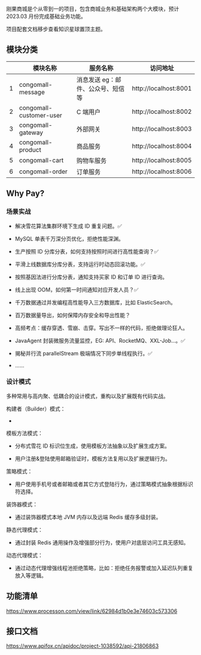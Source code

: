
刚果商城是个从零到一的项目，包含商城业务和基础架构两个大模块，预计 2023.03 月份完成基础业务功能。

项目配套文档移步查看知识星球置顶主题。

## 模块分类

| | 模块名称 | 服务名称 | 访问地址 |
| -- | --- | --- | --- |
| 1 | congomall-message | 消息发送 eg：邮件、公众号、短信等 | http://localhost:8001 |
| 2 | congomall-customer-user | C 端用户 | http://localhost:8002 |
| 3 | congomall-gateway | 外部网关 | http://localhost:8003 |
| 4 | congomall-product | 商品服务 | http://localhost:8004 |
| 5 | congomall-cart | 购物车服务 | http://localhost:8005 |
| 6 | congomall-order | 订单服务 | http://localhost:8006 |

## Why Pay?

### 场景实战

- 解决雪花算法集群环境下生成 ID 重复问题。✅

- MySQL 单表千万深分页优化，拒绝性能深渊。
- 生产按照 ID 分库分表，如何支持按照时间进行高性能查询？✅
- 平滑上线数据库分库分表，支持运行时动态回滚功能。✅
- 按照基因法进行分库分表，通知支持买家 ID 和订单 ID 进行查询。
- 线上出现 OOM，如何第一时间通知对应开发人员？✅
- 千万数据通过并发编程高性能导入三方数据库，比如 ElasticSearch。
- 百万数据量导出，如何保障内存安全和导出性能？
- 高频考点：缓存穿透、雪崩、击穿。写出不一样的代码，拒绝做理论狂人。
- JavaAgent 封装微服务流量监控，EG: API、RocketMQ、XXL-Job...。✅
- 揭秘并行流 parallelStream 极端情况下同步单线程执行。✅
- ......

### 设计模式

多种常用与高内聚、低耦合的设计模式，重构以及扩展既有代码实战。

构建者（Builder）模式：

- 

模板方法模式：

- 分布式雪花 ID 标识位生成，使用模板方法抽象以及扩展生成方案。

- 用户注册&登陆使用邮箱验证时，模板方法复用以及扩展逻辑行为。

策略模式：

- 用户使用手机号或者邮箱或者其它方式登陆行为，通过策略模式抽象根据标识符选择。

装饰器模式：

- 通过装饰器模式本地 JVM 内存以及远端 Redis 缓存多级封装。

静态代理模式：

- 通过封装 Redis 通用操作及增强部分行为，使用户对底层访问工具无感知。

动态代理模式：

- 通过动态代理增强线程池拒绝策略，比如：拒绝任务报警或加入延迟队列重复放入等逻辑。

## 功能清单

https://www.processon.com/view/link/62984d1b0e3e74603c573306

## 接口文档

https://www.apifox.cn/apidoc/project-1038592/api-21806863
